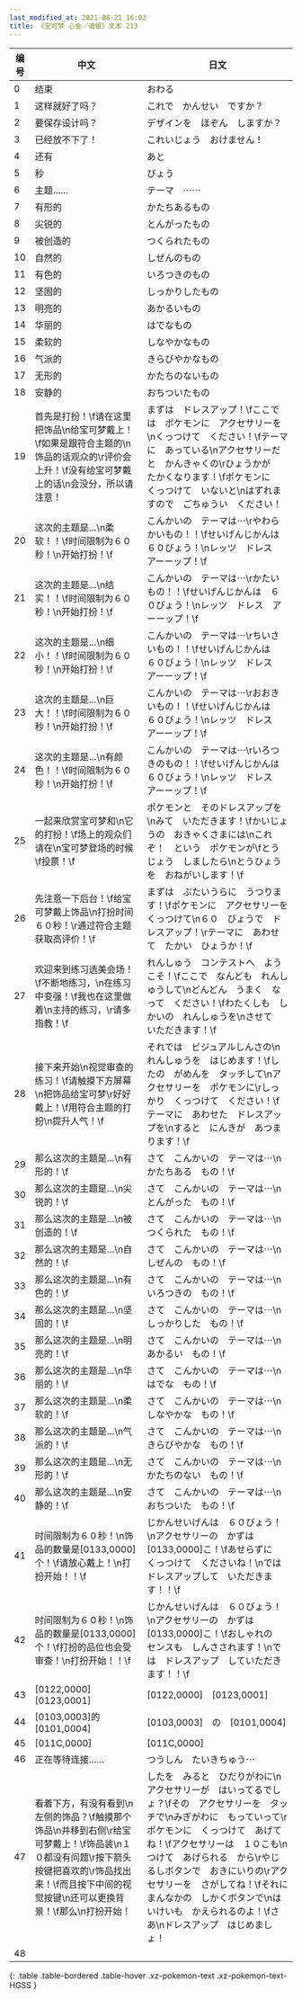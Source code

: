 ```yaml
---
last_modified_at: 2021-08-21 16:02
title: 《宝可梦 心金／魂银》文本 213
---
```

| 编号 | 中文 | 日文 |
| ---- | ---- | ---- |
| 0 | 结束 | おわる |
| 1 | 这样就好了吗？ | これで　かんせい　ですか？ |
| 2 | 要保存设计吗？ | デザインを　ほぞん　しますか？ |
| 3 | 已经放不下了！ | これいじょう　おけません！ |
| 4 | 还有 | あと |
| 5 | 秒 | びょう |
| 6 | 主题……　 | テーマ　⋯⋯　 |
| 7 | 有形的 | かたちあるもの |
| 8 | 尖锐的 | とんがったもの |
| 9 | 被创造的 | つくられたもの |
| 10 | 自然的 | しぜんのもの |
| 11 | 有色的 | いろつきのもの |
| 12 | 坚固的 | しっかりしたもの |
| 13 | 明亮的 | あかるいもの |
| 14 | 华丽的 | はでなもの |
| 15 | 柔软的 | しなやかなもの |
| 16 | 气派的 | きらびやかなもの |
| 17 | 无形的 | かたちのないもの |
| 18 | 安静的 | おちついたもの |
| 19 | 首先是打扮！\f请在这里把饰品\n给宝可梦戴上！\f如果是跟符合主题的\n饰品的话观众的\r评价会上升！\f没有给宝可梦戴上的话\n会没分，所以请注意！ | まずは　ドレスアップ！\fここでは　ポケモンに　アクセサリーを\nくっつけて　ください！\fテーマに　あっている\nアクセサリーだと　かんきゃくの\rひょうかが　たかくなります！\fポケモンに　くっつけて　いないと\nはずれますので　ごちゅうい　ください！ |
| 20 | 这次的主题是…\n柔软！！\f时间限制为６０秒！\n开始打扮！\f | こんかいの　テーマは⋯\rやわらかいもの！！\fせいげんじかんは　６０びょう！\nレッツ　ドレス　アーーップ！\f |
| 21 | 这次的主题是…\n结实！！\f时间限制为６０秒！\n开始打扮！\f | こんかいの　テーマは⋯\rかたいもの！！\fせいげんじかんは　６０びょう！\nレッツ　ドレス　アーーップ！\f |
| 22 | 这次的主题是…\n细小！！\f时间限制为６０秒！\n开始打扮！\f | こんかいの　テーマは⋯\rちいさいもの！！\fせいげんじかんは　６０びょう！\nレッツ　ドレス　アーーップ！\f |
| 23 | 这次的主题是…\n巨大！！\f时间限制为６０秒！\n开始打扮！\f | こんかいの　テーマは⋯\rおおきいもの！！\fせいげんじかんは　６０びょう！\nレッツ　ドレス　アーーップ！\f |
| 24 | 这次的主题是…\n有颜色！！\f时间限制为６０秒！\n开始打扮！\f | こんかいの　テーマは⋯\rいろつきのもの！！\fせいげんじかんは　６０びょう！\nレッツ　ドレス　アーーップ！\f |
| 25 | 一起来欣赏宝可梦和\n它的打扮！\f场上的观众们请在\n宝可梦登场的时候\f投票！\f | ポケモンと　そのドレスアップを\nみて　いただきます！\fかいじょうの　おきゃくさまには\nこれぞ！　という　ポケモンが\fとうじょう　しましたら\nとうひょうを　おねがいします！\f |
| 26 | 先注意一下后台！\f给宝可梦戴上饰品\n打扮时间６０秒！\r通过符合主题获取高评价！\f | まずは　ぶたいうらに　うつります！\fポケモンに　アクセサリーを　くっつけて\n６０　びょうで　ドレスアップ！\rテーマに　あわせて　たかい　ひょうか！\f |
| 27 | 欢迎来到练习选美会场！\f不断地练习，\n在练习中变强！\f我也在这里做着\n主持的练习，\r请多指教！\f | れんしゅう　コンテストへ　ようこそ！\fここで　なんども　れんしゅうして\nどんどん　うまく　なって　ください！\fわたくしも　しかいの　れんしゅうを\nさせて　いただきます！\f |
| 28 | 接下来开始\n视觉审查的练习！\f请触摸下方屏幕\n把饰品给宝可梦\r好好戴上！\f用符合主题的打扮\n提升人气！\f | それでは　ビジュアルしんさの\nれんしゅうを　はじめます！\fしたの　がめんを　タッチして\nアクセサリーを　ポケモンに\rしっかり　くっつけて　ください！\fテーマに　あわせた　ドレスアップを\nすると　にんきが　あつまります！\f |
| 29 | 那么这次的主题是…\n有形的！\f | さて　こんかいの　テーマは⋯\nかたちある　もの！\f |
| 30 | 那么这次的主题是…\n尖锐的！\f | さて　こんかいの　テーマは⋯\nとんがった　もの！\f |
| 31 | 那么这次的主题是…\n被创造的！\f | さて　こんかいの　テーマは⋯\nつくられた　もの！\f |
| 32 | 那么这次的主题是…\n自然的！\f | さて　こんかいの　テーマは⋯\nしぜんの　もの！\f |
| 33 | 那么这次的主题是…\n有色的！\f | さて　こんかいの　テーマは⋯\nいろつきの　もの！\f |
| 34 | 那么这次的主题是…\n坚固的！\f | さて　こんかいの　テーマは⋯\nしっかりした　もの！\f |
| 35 | 那么这次的主题是…\n明亮的！\f | さて　こんかいの　テーマは⋯\nあかるい　もの！\f |
| 36 | 那么这次的主题是…\n华丽的！\f | さて　こんかいの　テーマは⋯\nはでな　もの！\f |
| 37 | 那么这次的主题是…\n柔软的！\f | さて　こんかいの　テーマは⋯\nしなやかな　もの！\f |
| 38 | 那么这次的主题是…\n气派的！\f | さて　こんかいの　テーマは⋯\nきらびやかな　もの！\f |
| 39 | 那么这次的主题是…\n无形的！\f | さて　こんかいの　テーマは⋯\nかたちのない　もの！\f |
| 40 | 那么这次的主题是…\n安静的！\f | さて　こんかいの　テーマは⋯\nおちついた　もの！\f |
| 41 | 时间限制为６０秒！\n饰品的数量是[0133,0000]个！\f请放心戴上！\n打扮开始！！\f | じかんせいげんは　６０びょう！\nアクセサリーの　かずは　[0133,0000]こ！\fあせらずに　くっつけて　くださいね！\nでは　ドレスアップして　いただきます！！\f |
| 42 | 时间限制为６０秒！\n饰品的数量是[0133,0000]个！\f打扮的品位也会受审查！\n打扮开始！！\f | じかんせいげんは　６０びょう！\nアクセサリーの　かずは　[0133,0000]こ！\fおしゃれの　センスも　しんさされます！\nでは　ドレスアップ　していただきます！！\f |
| 43 | [0122,0000]　[0123,0001] | [0122,0000]　[0123,0001] |
| 44 | [0103,0003]的[0101,0004] | [0103,0003]　の　[0101,0004] |
| 45 | [011C,0000] | [011C,0000] |
| 46 | 正在等待连接…… | つうしん　たいきちゅう⋯ |
| 47 | 看着下方，有没有看到\n左侧的饰品？\f触摸那个饰品\n并移到右侧\r给宝可梦戴上！\f饰品装\n１０都没有问题\r按下箭头按键把喜欢的\r饰品找出来！\f而且按下中间的视觉按键\n还可以更换背景！\f那么\n打扮开始！ | したを　みると　ひだりがわに\nアクセサリーが　はいってるでしょ？\fその　アクセサリーを　タッチで\nみぎがわに　もっていって\rポケモンに　くっつけて　あげてね！\fアクセサリーは　１０こも\nつけて　あげられる　から\rやじるしボタンで　おきにいりの\rアクセサリーを　さがしてね！\fそれに　まんなかの　しかくボタンで\nはいけいも　かえられるのよ！\fさあ\nドレスアップ　はじめましょ！ |
| 48 | 　 | 　 |
{: .table .table-bordered .table-hover .xz-pokemon-text .xz-pokemon-text-HGSS }